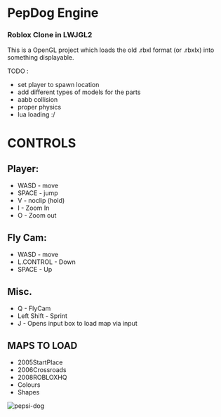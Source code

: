  # PepDog Engine
### Roblox Clone in LWJGL2

This is a OpenGL project which loads the old .rbxl format (or .rbxlx) into something displayable.

TODO : 
- set player to spawn location
- add different types of models for the parts
- aabb collision
- proper physics
- lua loading :/

# CONTROLS
## Player:
- WASD - move
- SPACE - jump
- V - noclip (hold)
- I - Zoom In
- O - Zoom out

## Fly Cam:
- WASD - move
- L.CONTROL - Down
- SPACE - Up

## Misc.
- Q - FlyCam
- Left Shift - Sprint
- J - Opens input box to load map via input

## MAPS TO LOAD
- 2005StartPlace
- 2006Crossroads
- 2008ROBLOXHQ
- Colours
- Shapes

![pepsi-dog](https://github.com/oikmo/RBXL-Loader/assets/78755068/29814e11-c557-41cd-81d7-a0afbb9c8f2a)
